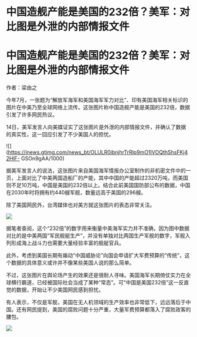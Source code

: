 # 中国造舰产能是美国的232倍？美军：对比图是外泄的内部情报文件

# 中国造舰产能是美国的232倍？美军：对比图是外泄的内部情报文件

作者：梁由之

今年7月，一张题为“解放军海军和美国海军军力对比”、印有美国海军相关标识的图片在中美乃至全球网络上流传。这张图片称中国造舰产能是美国的232倍，数据引发了许多网民热议。

14日，美军发言人向美媒证实了这张图片是外泄的内部情报文件，并确认了数据的真实性，这一回应引发了不少美国人的担忧。

![](https://inews.gtimg.com/news_bt/OLULR0ibnjhrTrRlp9mO1IVOQthShsFKj42HlF-
GSOn9gAA/1000)

据美军发言人的说法，这张图片来自美国海军情报办公室制作的非机密文件中的一页，上面对比了中美两国造船厂的产能，其中中国的产能超过2320万吨，而美国则不足10万吨，中国是美国的232倍以上。结合此前美国国防部公布的数据，中国在2030年时将拥有约440艘军舰，数量远高于美国的296艘。

除了美国网民外，台湾媒体也对美方就这张图片的表态非常关注。

![](https://inews.gtimg.com/news_bt/OEoAB4Y6K2En1G1rm4efwfgQNS2UASxpdV25kZBY9joscAA/1000)

据笔者查阅，这个“232倍”的数字用来衡量中美海军实力并不准确，因为图中数据对比的是中美两国“军民舰艇生产”，并没有单独对比两国生产军舰的数字，军舰入列形成海上战斗力也需要大量经验丰富的舰艇官兵。

此外，考虑到美国长期有煽动“中国威胁论”向国会申请扩大军费预算的“传统”，这个数据的具体意义或许并不像某些美国人说的那么简单。

不过，这张图片在舆论场产生的效果还是很耐人寻味。美国海军长期倚仗实力在全球横行霸道，已经被国际社会当成了某种“常态”。可“中国是美国232倍”这一反直觉的数据，开始让不少美国网民感到担忧。

有人表示，不仅是军舰，美国在无人机领域的生产效率也非常低下，远远落后于中国。还有网民提到，美国的腐败问题十分严重，大量军费预算都落入了腐败政客的腰包。

![](https://inews.gtimg.com/news_bt/OQZh7YdWUgInSpgPZq8wUlo0bTjpjHYa_pMIG3f06l84UAA/1000)

